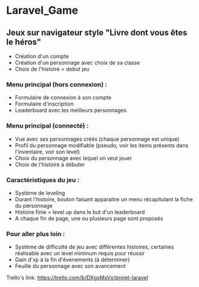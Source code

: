 # Laravel_Game

## Jeux sur navigateur style "Livre dont vous êtes le héros" 

- Création d'un compte  
- Création d'un personnage avec choix de sa classe  
- Choix de l'histoire = debut jeu  

### Menu principal (hors connexion) :
- Formulaire de connexion à son compte  
- Formulaire d'inscription  
- Leaderboard avec les meilleurs personnages  

### Menu principal (connecté) :
- Vue avec ses personnages créés (chaque personnage est unique) 
- Profil du personnage modifiable (pseudo, voir les items présents dans l'inventaire, voir son level)
- Choix du personnage avec lequel on veut jouer  
- Choix de l'histoire à débuter  

### Caractéristiques du jeu :
- Système de leveling  
- Durant l'histoire, bouton faisant apparaitre un menu récapitulant la fiche du personnage  
- Histoire finie = level up dans le but d'un leaderboard
- A chaque fin de page, une ou plusieurs page sont proposés



### Pour aller plus loin :
- Système de difficulté de jeu avec différentes histoires, certaines réalisable avec un level minimum requis pour réussir    
- Gain d'xp à la fin d'évenements (à déterminer)  
- Feuille du personnage avec son avancement  




Trello's link:
https://trello.com/b/DXgsMsVx/projet-laravel